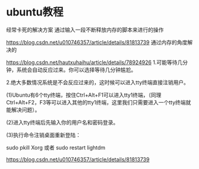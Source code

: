 # ubuntu教程
经常卡死的解决方案
通过输入一段不断释放内存的脚本来进行的操作

https://blog.csdn.net/u010746357/article/details/81813739
通过内存的角度解决的

https://blog.csdn.net/hautxuhaihu/article/details/78924926
1.可能等待几分钟，系统会自动反应过来。你可以选择等待几分钟尴尬。

2.绝大多数情况系统是不会反应过来的，这时候可以进入tty终端直接注销用户。

(1)Ubuntu有6个tty终端，按住Ctrl+Alt+F1可以进入tty1终端，（同理Ctrl+Alt+F2，F3等可以进入其他的tty1终端，这里我们只需要进入一个tty终端就能解决问题）。

(2)进入tty终端后先输入你的用户名和密码登录。

(3)执行命令注销桌面重新登陆：

sudo pkill Xorg    或者 sudo restart  lightdm

https://blog.csdn.net/u010746357/article/details/81813739
